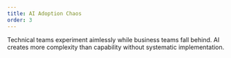 ```yaml
---
title: AI Adoption Chaos  
order: 3
---
```


Technical teams experiment aimlessly while business teams fall behind. AI creates more complexity than capability without systematic implementation.